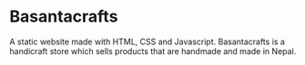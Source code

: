 # Basantacrafts
A static website made with HTML, CSS and Javascript. Basantacrafts is a handicraft store which sells products that are handmade and made in Nepal.
